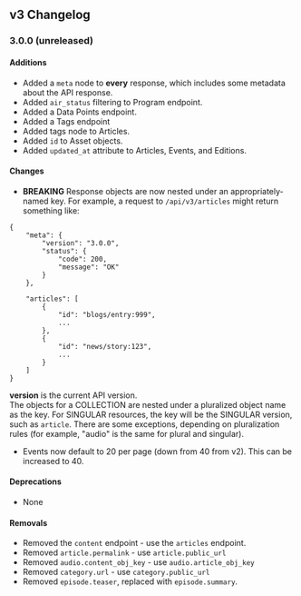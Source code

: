 ## v3 Changelog

### 3.0.0 (unreleased)
#### Additions
* Added a `meta` node to **every** response, which includes some metadata about the API response.
* Added `air_status` filtering to Program endpoint.
* Added a Data Points endpoint.
* Added a Tags endpoint
* Added tags node to Articles.
* Added `id` to Asset objects.
* Added `updated_at` attribute to Articles, Events, and Editions.

#### Changes
* **BREAKING** Response objects are now nested under an appropriately-named key.
  For example, a request to `/api/v3/articles` might return something like:

```
{
    "meta": {
        "version": "3.0.0",
        "status": {
            "code": 200,
            "message": "OK"
        }
    },

    "articles": [
        {
            "id": "blogs/entry:999",
            ...
        },
        {
            "id": "news/story:123",
            ...
        }
    ]
}
```

**version** is the current API version.  
The objects for a COLLECTION are nested under a pluralized object name as the key.
For SINGULAR resources, the key will be the SINGULAR version, such as
`article`. There are some exceptions, depending on pluralization rules (for example, "audio" is the same for plural and singular).
* Events now default to 20 per page (down from 40 from v2). This can be increased to 40.

#### Deprecations
* None

#### Removals
* Removed the `content` endpoint - use the `articles` endpoint.
* Removed `article.permalink` - use `article.public_url`
* Removed `audio.content_obj_key` - use `audio.article_obj_key`
* Removed `category.url` - use `category.public_url`
* Removed `episode.teaser`, replaced with `episode.summary`.
